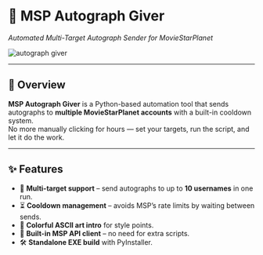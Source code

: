 # 🎯 MSP Autograph Giver  
*Automated Multi-Target Autograph Sender for MovieStarPlanet*  

![autograph giver](https://github.com/user-attachments/assets/4cba0619-4b92-4b72-8bdc-b6bcb6646864)


---

## 📌 Overview
**MSP Autograph Giver** is a Python-based automation tool that sends autographs to **multiple MovieStarPlanet accounts** with a built-in cooldown system.  
No more manually clicking for hours — set your targets, run the script, and let it do the work.

---

## ✨ Features
- 🚀 **Multi-target support** – send autographs to up to **10 usernames** in one run.  
- ⏳ **Cooldown management** – avoids MSP’s rate limits by waiting between sends.  
- 🎨 **Colorful ASCII art intro** for style points.  
- 🔗 **Built-in MSP API client** – no need for extra scripts.  
- 🛠 **Standalone EXE build** with PyInstaller.  
